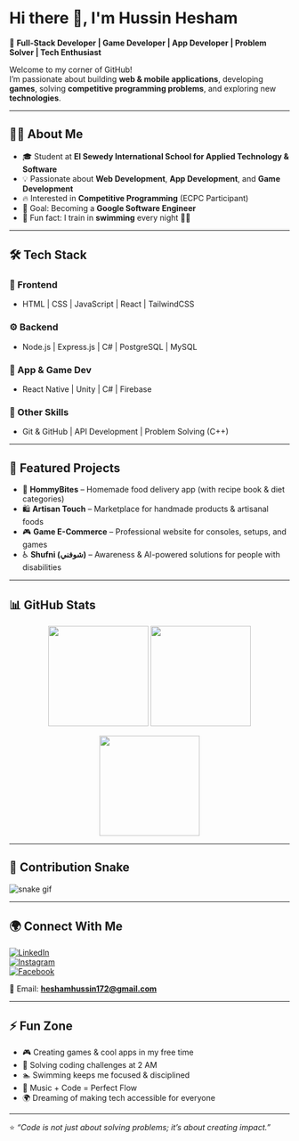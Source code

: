 # Hi there 👋, I'm Hussin Hesham  

🚀 **Full-Stack Developer | Game Developer | App Developer | Problem Solver | Tech Enthusiast**  

Welcome to my corner of GitHub!  
I’m passionate about building **web & mobile applications**, developing **games**, solving **competitive programming problems**, and exploring new **technologies**.  

---

## 🧑‍💻 About Me
- 🎓 Student at **El Sewedy International School for Applied Technology & Software**  
- 💡 Passionate about **Web Development**, **App Development**, and **Game Development**  
- 🔥 Interested in **Competitive Programming** (ECPC Participant)  
- 🎯 Goal: Becoming a **Google Software Engineer**  
- 🌊 Fun fact: I train in **swimming** every night 🏊‍♂️  

---

## 🛠️ Tech Stack
### 🚀 Frontend
- HTML | CSS | JavaScript | React | TailwindCSS  

### ⚙️ Backend
- Node.js | Express.js | C# | PostgreSQL | MySQL  

### 📱 App & Game Dev
- React Native | Unity | C# | Firebase  

### 🧩 Other Skills
- Git & GitHub | API Development | Problem Solving (C++)  

---

## 📌 Featured Projects
- 🥘 **HommyBites** – Homemade food delivery app (with recipe book & diet categories)  
- 🛍️ **Artisan Touch** – Marketplace for handmade products & artisanal foods  
- 🎮 **Game E-Commerce** – Professional website for consoles, setups, and games  
- ♿ **Shufni (شوفني)** – Awareness & AI-powered solutions for people with disabilities  

---

## 📊 GitHub Stats
<p align="center">
  <img src="https://github-readme-stats.vercel.app/api?username=husincode&show_icons=true&theme=tokyonight" height="180em"/>
  <img src="https://github-readme-streak-stats.herokuapp.com/?user=hussincode&theme=tokyonight" height="180em"/>
</p>

<p align="center">
  <img src="https://github-readme-stats.vercel.app/api/top-langs/?username=hussincode&layout=compact&theme=tokyonight" height="180em"/>
</p>  

---

## 🐍 Contribution Snake
![snake gif](https://github.com/hussincode/hussincode/blob/output/github-contribution-grid-snake.svg)

---

## 🌍 Connect With Me
[![LinkedIn](https://img.shields.io/badge/LinkedIn-0A66C2?logo=linkedin&logoColor=white)](https://www.linkedin.com/in/hussin-hesham-3b1401317/)  
[![Instagram](https://img.shields.io/badge/Instagram-E4405F?logo=instagram&logoColor=white)](https://www.instagram.com/hussinhesham172/)  
[![Facebook](https://img.shields.io/badge/Facebook-1877F2?logo=facebook&logoColor=white)](https://www.facebook.com/profile.php?id=61576728057275)  

📧 Email: **heshamhussin172@gmail.com**  

---

## ⚡ Fun Zone
- 🎮 Creating games & cool apps in my free time  
- 🧩 Solving coding challenges at 2 AM  
- 🏊 Swimming keeps me focused & disciplined  
- 🎵 Music + Code = Perfect Flow  
- 🌍 Dreaming of making tech accessible for everyone  

---

⭐️ *“Code is not just about solving problems; it’s about creating impact.”*  
